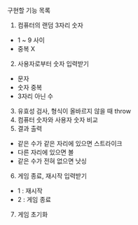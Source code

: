 구현할 기능 목록

1. 컴퓨터의 랜덤 3자리 숫자
  - 1 ~ 9 사이
  - 중복 X
2. 사용자로부터 숫자 입력받기
  - 문자
  - 숫자 중복
  - 3자리 아닌 수
3. 유효성 검사, 형식이 올바르지 않을 때 throw
4. 컴퓨터 숫자와 사용자 숫자 비교
5. 결과 출력
  - 같은 수가 같은 자리에 있으면 스트라이크
  - 다른 자리에 있으면 볼
  - 같은 수가 전혀 없으면 낫싱
6. 게임 종료, 재시작 입력받기
  - 1 : 재시작
  - 2 : 게임 종료
7. 게임 초기화